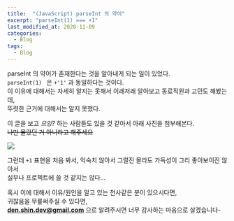 ```yaml
---
title:  "(JavaScript) parseInt 의 약어"
excerpt: "parseInt(1) === +1"  
last_modified_at: 2020-11-09
categories:
  - Blog
tags:
  - Blog
---
```


parseInt 의 약어가 존재한다는 것을 알아내게 되는 일이 있었다.  
```parseInt(1) ``` 은 ``` +'1' ``` 과 동일하다는 것이다.  
이 이유에 대해서는 자세히 알지는 못해서 이래저래 알아보고 동료직원과 고민도 해봤는데,  
뚜렷한 근거에 대해서는 알지 못했다.  

이 글을 보고 _으잉?_ 하는 사람들도 있을 것 같아서 아래 사진을 첨부해본다.  
~~나만 몰랐던 거 아니라고 해주세요~~

![](../assets/parseInt.png)

그런데 ```+1``` 표현을 처음 봐서, 익숙치 않아서 그럴진 몰라도 가독성이 그리 좋아보이진 않아서  
실무나 프로젝트에 쓸 것 같지는 않다...

혹시 이에 대해서 이유/원인을 알고 있는 천사같은 분이 있으시다면,  
귀찮음을 무릎써주실 수 있다면,  
**den.shin.dev@gmail.com** 으로 알려주시면 너무 감사하는 마음으로 살겠습니다-
